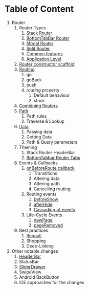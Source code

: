 # Table of Content

1. Router
    1. Router Types
        1. [Stack Router](./StackRouter.md)
        2. [BottomTabBar Router](./BottomTabBarRouter.md)
        3. [Modal Router](./ModalRouter.md)
        4. [Split Router](./SplitRouter.md)
        5. [Common features](./RouterCommon.md)
        6. [Application Level](./ApplicationRouter.md)
    2. [Router constructor scaffold](./Scaffold.md)
    3. [Routing](./routing.md)
        1. go
        2. goBack
        3. push
        4. _routing_ property
            1. Default behaviour
            2. stack
    4. [Combining Routers](./BottomTabBarRouter.md#example)
    5. [Path](./Path.md)
        1. Path rules
        2. Traverse & Lookup
    6. [Data](./data.md)
        1. Passing data
        2. Getting Data
        3. Path & Query parameters
    7. Theming
        1. Stack Router HeaderBar
        2. [BottomTabbar Router Tabs](./BottomTabBarRouter.md#class)
    8. Events & Callbacks
        1. [onBeforeRoute callback](./onBeforeRoute.md)
            1. Transtitions
            2. Altering data
            3. Altering path
            4. Cancelling routing
        2. Routing events
            1. [beforeShow](./RouterCommon.md#show)
            2. [afterHide](./RouterCommon.md#hide)
            3. [Cascading of events](./RouterCommon.md#Escalation)
        3. Life-Cycle Events
            1. [newPage](./RouterCommon.md#create)
            2. [pageRemoved](./RouterCommon.md#remove)
    9. Best practices
        1. [Renault](./renault.md)
        2. Shopping
        3. Deep-Linking
2. Other notable changes
    1. [HeaderBar](./HeaderBar.md)
    2. StatusBar
    3. [SliderDrawer](./SliderDrawer.md)
    4. SwipeView 
    5. Android BackButton
    6. IDE approaches for the changes